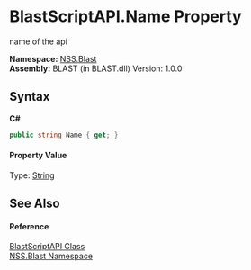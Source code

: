 # BlastScriptAPI.Name Property 
 

name of the api

**Namespace:**&nbsp;<a href="N_NSS_Blast">NSS.Blast</a><br />**Assembly:**&nbsp;BLAST (in BLAST.dll) Version: 1.0.0

## Syntax

**C#**<br />
``` C#
public string Name { get; }
```


#### Property Value
Type: <a href="https://docs.microsoft.com/dotnet/api/system.string" target="_blank" rel="noopener noreferrer">String</a>

## See Also


#### Reference
<a href="T_NSS_Blast_BlastScriptAPI">BlastScriptAPI Class</a><br /><a href="N_NSS_Blast">NSS.Blast Namespace</a><br />